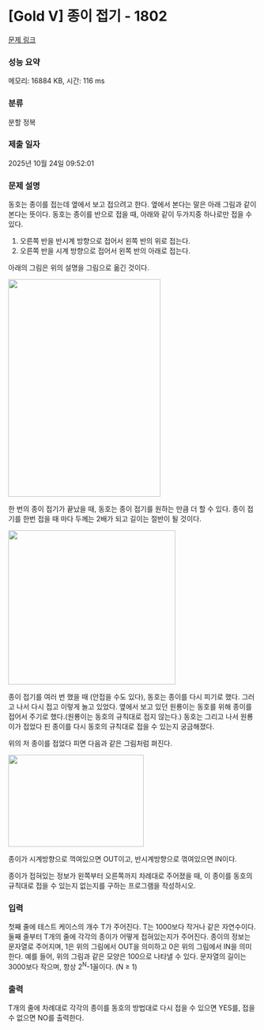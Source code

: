 # [Gold V] 종이 접기 - 1802 

[문제 링크](https://www.acmicpc.net/problem/1802) 

### 성능 요약

메모리: 16884 KB, 시간: 116 ms

### 분류

분할 정복

### 제출 일자

2025년 10월 24일 09:52:01

### 문제 설명

<p>동호는 종이를 접는데 옆에서 보고 접으려고 한다. 옆에서 본다는 말은 아래 그림과 같이 본다는 뜻이다. 동호는 종이를 반으로 접을 때, 아래와 같이 두가지중 하나로만 접을 수 있다.</p>

<ol>
	<li>오른쪽 반을 반시계 방향으로 접어서 왼쪽 반의 위로 접는다.</li>
	<li>오른쪽 반을 시계 방향으로 접어서 왼쪽 반의 아래로 접는다.</li>
</ol>

<p>아래의 그림은 위의 설명을 그림으로 옮긴 것이다.</p>

<p><img alt="" src="" style="height:440px; width:308px"></p>

<p>한 번의 종이 접기가 끝났을 때, 동호는 종이 접기를 원하는 만큼 더 할 수 있다. 종이 접기를 한번 접을 때 마다 두께는 2배가 되고 길이는 절반이 될 것이다.</p>

<p><img alt="" src="" style="height:312px; width:338px"></p>

<p>종이 접기를 여러 번 했을 때 (안접을 수도 있다), 동호는 종이를 다시 피기로 했다. 그러고 나서 다시 접고 이렇게 놀고 있었다. 옆에서 보고 있던 원룡이는 동호를 위해 종이를 접어서 주기로 했다.(원룡이는 동호의 규칙대로 접지 않는다.) 동호는 그리고 나서 원룡이가 접었다 핀 종이를 다시 동호의 규칙대로 접을 수 있는지 궁금해졌다.</p>

<p>위의 저 종이를 접었다 피면 다음과 같은 그림처럼 펴진다.</p>

<p><img alt="" src="" style="height:186px; width:274px"></p>

<p>종이가 시계방향으로 꺽여있으면 OUT이고, 반시계방향으로 꺾여있으면 IN이다.</p>

<p>종이가 접혀있는 정보가 왼쪽부터 오른쪽까지 차례대로 주어졌을 때, 이 종이를 동호의 규칙대로 접을 수 있는지 없는지를 구하는 프로그램을 작성하시오.</p>

### 입력 

 <p>첫째 줄에 테스트 케이스의 개수 T가 주어진다. T는 1000보다 작거나 같은 자연수이다. 둘째 줄부터 T개의 줄에 각각의 종이가 어떻게 접혀있는지가 주어진다. 종이의 정보는 문자열로 주어지며, 1은 위의 그림에서 OUT을 의미하고 0은 위의 그림에서 IN을 의미한다. 예를 들어, 위의 그림과 같은 모양은 100으로 나타낼 수 있다. 문자열의 길이는 3000보다 작으며, 항상 2<sup>N</sup>-1꼴이다. (N ≥ 1)</p>

### 출력 

 <p>T개의 줄에 차례대로 각각의 종이를 동호의 방법대로 다시 접을 수 있으면 YES를, 접을 수 없으면 NO를 출력한다.</p>

